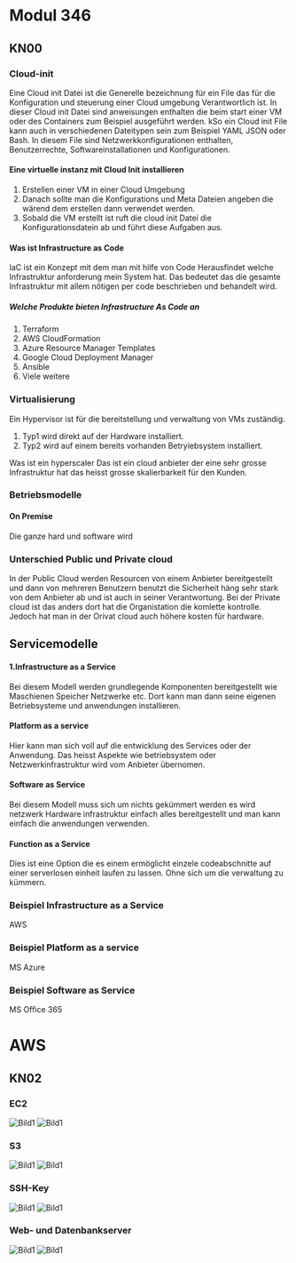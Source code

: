 # Modul 346
## KN00
### Cloud-init
Eine Cloud init Datei ist die Generelle bezeichnung für ein File das für die Konfiguration und steuerung einer Cloud umgebung Verantwortlich ist. In dieser Cloud init Datei sind anweisungen enthalten die beim start einer VM oder des Containers zum Beispiel ausgeführt werden. kSo ein Cloud init File kann auch in verschiedenen Dateitypen sein zum Beispiel YAML JSON oder Bash. In diesem File sind Netzwerkkonfigurationen enthalten, Benutzerrechte, Softwareinstallationen und Konfigurationen.
#### Eine virtuelle instanz mit Cloud Init installieren
1. Erstellen einer VM in einer Cloud Umgebung
2. Danach sollte man die Konfigurations und Meta Dateien angeben die wärend dem erstellen dann verwendet werden.
3. Sobald die VM erstellt ist ruft die cloud init Datei die Konfigurationsdatein ab und führt diese Aufgaben aus.
#### Was ist Infrastructure as Code
IaC ist ein Konzept mit dem man mit hilfe von Code Herausfindet welche Infrastruktur anforderung mein System hat. Das bedeutet das die gesamte Infrastruktur mit allem nötigen per code beschrieben und behandelt wird.
##### Welche Produkte bieten Infrastructure As  Code an
1. Terraform
2. AWS CloudFormation
2. Azure Resource Manager Templates
3. Google Cloud Deployment Manager
4. Ansible
5. Viele weitere
### Virtualisierung
Ein Hypervisor ist für die bereitstellung und verwaltung von VMs zuständig.
1. Typ1 wird direkt auf der Hardware installiert.
2. Typ2 wird auf einem bereits vorhanden Betryíebsystem installiert.

Was ist ein hyperscaler
Das ist ein cloud anbieter der eine sehr grosse Infrastruktur hat das heisst grosse skalierbarkeit für den Kunden. 

### Betriebsmodelle
#### On Premise
Die ganze hard und software wird

### Unterschied Public und Private cloud
In der Public Cloud werden Resourcen von einem Anbieter bereitgestellt und dann von mehreren Benutzern benutzt die Sicherheit häng sehr stark von dem Anbieter ab und ist auch in seiner Verantwortung. Bei der Private cloud ist das anders dort hat die Organistation die komlette kontrolle. Jedoch hat man in der Orivat cloud auch höhere kosten für hardware.



## Servicemodelle

#### 1.Infrastructure as a Service
Bei diesem Modell werden grundlegende Komponenten bereitgestellt wie Maschienen Speicher Netzwerke etc. Dort kann man dann seine eigenen Betriebsysteme und anwendungen installieren.
#### Platform as a service
Hier kann man sich voll auf die entwicklung des Services oder der Anwendung. Das heisst Aspekte wie betriebsystem oder Netzwerkinfrastruktur wird vom Anbieter übernomen.
#### Software as Service
Bei diesem Modell muss sich um nichts gekümmert werden es wird netzwerk Hardware infrastruktur einfach alles bereitgestellt und man kann einfach die anwendungen verwenden.
#### Function as a Service
Dies ist eine Option die es einem ermöglicht einzele codeabschnitte auf einer serverlosen einheit laufen zu lassen. Ohne sich um die verwaltung zu kümmern.
### Beispiel Infrastructure as a Service
AWS
### Beispiel Platform as a service
MS Azure
### Beispiel Software as Service
MS Office 365

# AWS
## KN02
### EC2
![Bild1](./1.png)
![Bild1](./2.png)
### S3
![Bild1](./3.png)
![Bild1](./4.png)

### SSH-Key
![Bild1](./5.png)
![Bild1](./6.png)
### Web- und Datenbankserver
![Bild1](./7.png)
![Bild1](./8.png)